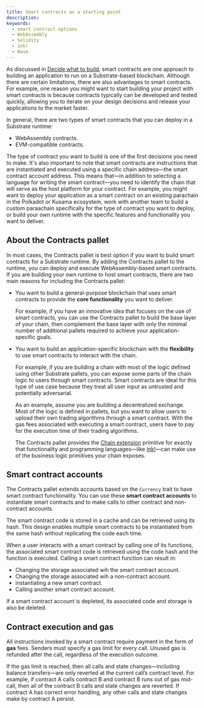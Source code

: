 ```yaml
---
title: Smart contracts as a starting point
description:
keywords:
  - smart contract options
  - WebAssembly
  - Solidity
  - ink!
  - Wasm
---
```


As discussed in [Decide what to build](/design/decide-what-to-build/), smart contracts are one approach to building an application to run on a Substrate-based blockchain. 
Although there are certain limitations, there are also advantages to smart contracts.
For example, one reason you might want to start building your project with smart contracts is because contracts typically can be developed and tested quickly, allowing you to iterate on your design decisions and release your applications to the market faster.

In general, there are two types of smart contracts that you can deploy in a Substrate runtime:

- WebAssembly contracts.
- EVM-compatible contracts.

The type of contract you want to build is one of the first decisions you need to make.
It's also important to note that smart contracts are instructions that are instantiated and executed using a specific chain address—the smart contract account address.
This means that—in addition to selecting a language for writing the smart contract—you need to identify the chain that will serve as the host platform for your contract.
For example, you might want to deploy your application as a smart contract on an existing parachain in the Polkadot or Kusama ecosystem, work with another team to build a custom paraachain specifically for the type of contract you want to deploy, or build your own runtime with the specific features and functionality you want to deliver.

## About the Contracts pallet

In most cases, the Contracts pallet is best option if you want to build smart contracts for a Substrate runtime.
By adding the Contracts pallet to the runtime, you can deploy and execute WebAssembly-based smart contracts.
If you are building your own runtime to host smart contracts, there are two main reasons for including the Contracts pallet:

- You want to build a general-purpose blockchain that uses smart contracts to provide the **core functionality** you want to deliver.
  
  For example, if you have an innovative idea that focuses on the use of smart contracts, you can use the Contracts pallet to build the base layer of your chain, then complement the base layer with only the minimal number of additional pallets required to achieve your application-specific goals.

- You want to build an application-specific blockchain with the **flexibility** to use smart contracts to interact with the chain.

  For example, if you are building a chain with most of the logic defined using other Substrate pallets, you can expose some parts of the chain logic to users through smart contracts.
  Smart contracts are ideal for this type of use case because they treat all user input as untrusted and potentially adversarial.
  
  As an example, assume you are building a decentralized exchange. 
  Most of the logic is defined in pallets, but you want to allow users to upload their own trading algorithms through a smart contract.
  With the gas fees associated with executing a smart contract, users have to pay for the execution time of their trading algorithms.

  The Contracts pallet provides the [Chain extension](https://ink.substrate.io/macros-attributes/chain-extension/) primitive for exactly that functionality and programming languages—like [ink!](https://paritytech.github.io/ink/)—can make use of the business logic primitives your chain exposes.

## Smart contract accounts

The Contracts pallet extends accounts based on the `Currency` trait to have smart contract functionality. 
You can use these **smart contract accounts** to instantiate smart contracts and to make calls to other contract and non-contract accounts.

The smart contract code is stored in a cache and can be retrieved using its hash. 
This design enables multiple smart contracts to be instantiated from the same hash without replicating the code each time.

When a user interacts with a smart contract by calling one of its functions, the associated smart contract code is retrieved using the code hash and the function is executed. 
Calling a smart contract function can result in:

- Changing the storage associated wih the smart contract account.
- Changing the storage associated wih a non-contract account.
- instantiating a new smart contract.
- Calling another smart contract account.

If a smart contract account is depleted, its associated code and storage is also be deleted.

## Contract execution and gas

All instructions invoked by a smart contract require payment in the form of **gas** fees.
Senders must specify a gas limit for every call.
Unused gas is refunded after the call, regardless of the execution outcome.

If the gas limit is reached, then all calls and state changes—including balance transfers—are only reverted at the current call’s contract level. 
For example, if contract A calls contract B and contract B runs out of gas mid-call, then all of the contract B calls and state changes are reverted. 
If contract A has correct error handling, any other calls and state changes make by contract A persist.
